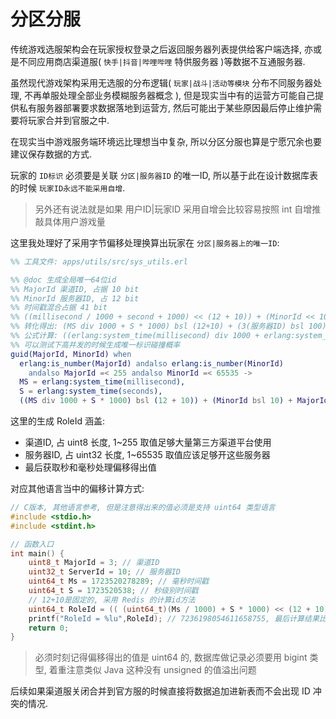 # 分区分服

传统游戏选服架构会在玩家授权登录之后返回服务器列表提供给客户端选择,
亦或是不同应用商店渠道服( `快手|抖音|哔哩哔哩` 特供服务器 )等数据不互通服务器.

虽然现代游戏架构采用无选服的分布逻辑( `玩家|战斗|活动等模块` 分布不同服务器处理, 不再单服处理全部业务模糊服务器概念 ),
但是现实当中有的运营方可能自己提供私有服务器部署要求数据落地到运营方, 然后可能出于某些原因最后停止维护需要将玩家合并到官服之中.

在现实当中游戏服务端环境远比理想当中复杂, 所以分区分服也算是宁愿冗余也要建议保存数据的方式.

玩家的 `ID标识` 必须要是关联 `分区|服务器ID` 的唯一ID, 所以基于此在设计数据库表的时候 `玩家ID永远不能采用自增`.

> 另外还有说法就是如果 用户ID|玩家ID 采用自增会比较容易按照 int 自增推敲具体用户游戏量

这里我处理好了采用字节偏移处理换算出玩家在 `分区|服务器上的唯一ID`:

```erlang
%% 工具文件: apps/utils/src/sys_utils.erl

%% @doc 生成全局唯一64位id
%% MajorId 渠道ID, 占据 10 bit
%% MinorId 服务器ID, 占 12 bit
%% 时间戳混合占据 41 bit
%% ((millisecond / 1000 + second + 1000) << (12 + 10)) + (MinorId << 10) + MajorId
%% 转化得出: (MS div 1000 + S * 1000) bsl (12+10) + (3(服务器ID) bsl 100) + 1(渠道ID)
%% 公式计算: ((erlang:system_time(millisecond) div 1000 + erlang:system_time(seconds) * 1000) bsl (12+10)) + (10001 bsl 10) + 1.
%% 可以测试下高并发的时候生成唯一标识碰撞概率
guid(MajorId, MinorId) when
  erlang:is_number(MajorId) andalso erlang:is_number(MinorId)
    andalso MajorId =< 255 andalso MinorId =< 65535 ->
  MS = erlang:system_time(millisecond),
  S = erlang:system_time(seconds),
  ((MS div 1000 + S * 1000) bsl (12 + 10)) + (MinorId bsl 10) + MajorId.
```

这里的生成 RoleId 涵盖:

- 渠道ID, 占 uint8 长度, 1~255 取值足够大量第三方渠道平台使用
- 服务器ID, 占 uint32 长度, 1~65535 取值应该足够开这些服务器
- 最后获取秒和毫秒处理偏移得出值

对应其他语言当中的偏移计算方式:

```cpp
// C版本, 其他语言参考, 但是注意得出来的值必须是支持 uint64 类型语言
#include <stdio.h>
#include <stdint.h>

// 函数入口
int main() {
    uint8_t MajorId = 3; // 渠道ID
    uint32_t ServerId = 10; // 服务器ID
    uint64_t Ms = 1723520278289; // 毫秒时间戳
    uint64_t S = 1723520538; // 秒级别时间戳 
    // 12+10是固定的, 采用 Redis 的计算id方法
    uint64_t RoleId = (( (uint64_t)(Ms / 1000) + S * 1000) << (12 + 10)) + (ServerId << 10) + MajorId;
    printf("RoleId = %lu",RoleId); // 7236198054611658755, 最后计算结果比较确认没问题
    return 0;
}
```

> 必须时刻记得偏移得出的值是 uint64 的, 数据库做记录必须要用 bigint 类型, 着重注意类似 Java 这种没有 unsigned 的值溢出问题

后续如果渠道服关闭合并到官方服的时候直接将数据追加进新表而不会出现 ID 冲突的情况.

